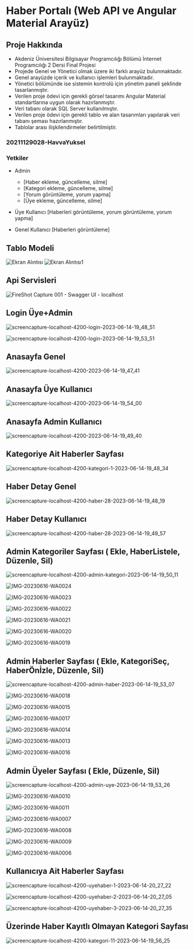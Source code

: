 # Haber Portalı (Web API ve Angular Material Arayüz)
## Proje Hakkında

- Akdeniz Üniversitesi Bilgisayar Programcılığı Bölümü İnternet Programcılığı 2 Dersi Final Projesi
- Projede Genel ve Yönetici olmak üzere iki farklı arayüz bulunmaktadır. 
- Genel arayüzde içerik ve kullanıcı işlemleri bulunmaktadır. 
- Yönetici bölümünde ise sistemin kontrolü için yönetim paneli şeklinde tasarlanmıştır.
- Verilen proje  ödevi  için  gerekli görsel  tasarımı Angular  Material standartlarına uygun  olarak hazırlanmıştır.
- Veri tabanı olarak SQL Server kullanılmıştır. 
- Verilen proje ödevi için gerekli tablo ve  alan  tasarımları  yapılarak  veri  tabanı  şeması  hazırlanmıştır.  
- Tablolar  arası ilişkilendirmeler  belirtilmiştir.


### 20211129028-HavvaYuksel

### Yetkiler
- Admin 
    * [Haber ekleme, güncelleme, silme]
    * [Kategori ekleme, güncelleme, silme]
    * [Yorum görüntüleme, yorum yapma]
    * [Üye ekleme, güncelleme, silme]

- Üye Kullanıcı [Haberleri görüntüleme, yorum görüntüleme, yorum yapma]

- Genel Kullanıcı [Haberleri görüntüleme]

## Tablo Modeli

![Ekran Alıntısı](https://user-images.githubusercontent.com/122538510/236784778-2a9af3e1-6324-4f54-b980-53faeb204133.PNG)
![Ekran Alıntısı1](https://user-images.githubusercontent.com/122538510/236784782-5b9b20af-99dc-425c-91ff-296578ee37c7.PNG)

## Api Servisleri

![FireShot Capture 001 - Swagger UI - localhost](https://user-images.githubusercontent.com/122538510/236784785-38a1482a-e86d-462d-9dca-b17ffea21a01.png)

## Login Üye+Admin

![screencapture-localhost-4200-login-2023-06-14-19_48_51](https://github.com/20211129028-HavvaYuksel/20211129028-HavvaYuksel_Final/assets/122538510/027bdbcd-4da7-4c5e-bf03-00630a83fabe)

![screencapture-localhost-4200-login-2023-06-14-19_53_51](https://github.com/20211129028-HavvaYuksel/20211129028-HavvaYuksel_Final/assets/122538510/cc035676-15ab-425e-92e4-094250cdaf43)

## Anasayfa Genel

![screencapture-localhost-4200-2023-06-14-19_47_41](https://github.com/20211129028-HavvaYuksel/20211129028-HavvaYuksel_Final/assets/122538510/c2c18557-f897-497b-8194-8208e5deb07a)

## Anasayfa Üye Kullanıcı

![screencapture-localhost-4200-2023-06-14-19_54_00](https://github.com/20211129028-HavvaYuksel/20211129028-HavvaYuksel_Final/assets/122538510/313e1d85-4e1d-496b-a505-e115f4e8e77a)

## Anasayfa Admin Kullanıcı

![screencapture-localhost-4200-2023-06-14-19_49_40](https://github.com/20211129028-HavvaYuksel/20211129028-HavvaYuksel_Final/assets/122538510/8a998b55-d751-43c0-a4e3-533643cd9c8c)

## Kategoriye Ait Haberler Sayfası

![screencapture-localhost-4200-kategori-1-2023-06-14-19_48_34](https://github.com/20211129028-HavvaYuksel/20211129028-HavvaYuksel_Final/assets/122538510/550e4b76-da3f-4bb8-9f52-e771e1ffa4d4)

## Haber Detay Genel

![screencapture-localhost-4200-haber-28-2023-06-14-19_48_19](https://github.com/20211129028-HavvaYuksel/20211129028-HavvaYuksel_Final/assets/122538510/2aa2850c-b3f5-40ba-81b0-523e3311d499)


## Haber Detay Kullanıcı

![screencapture-localhost-4200-haber-28-2023-06-14-19_49_57](https://github.com/20211129028-HavvaYuksel/20211129028-HavvaYuksel_Final/assets/122538510/bd4f72ac-57b8-4e85-aad3-7ed5079c04a9)


## Admin Kategoriler Sayfası ( Ekle, HaberListele, Düzenle, Sil)

![screencapture-localhost-4200-admin-kategori-2023-06-14-19_50_11](https://github.com/20211129028-HavvaYuksel/20211129028-HavvaYuksel_Final/assets/122538510/89cd8fff-98dd-4e41-86d6-e03209a574b4)

![IMG-20230616-WA0024](https://github.com/20211129028-HavvaYuksel/20211129028-HavvaYuksel_Final/assets/122538510/fa904475-f034-4a5f-9019-d8b0a7060b71)

![IMG-20230616-WA0023](https://github.com/20211129028-HavvaYuksel/20211129028-HavvaYuksel_Final/assets/122538510/cd6316c2-727b-45f5-bdf8-9796bf897462)

![IMG-20230616-WA0022](https://github.com/20211129028-HavvaYuksel/20211129028-HavvaYuksel_Final/assets/122538510/9bfaa710-c09a-4d80-8dd5-09bc9c2e4739)

![IMG-20230616-WA0021](https://github.com/20211129028-HavvaYuksel/20211129028-HavvaYuksel_Final/assets/122538510/79126800-501a-4f3f-b582-7314f3bf098f)

![IMG-20230616-WA0020](https://github.com/20211129028-HavvaYuksel/20211129028-HavvaYuksel_Final/assets/122538510/58a29611-41a9-4227-adf9-6e358c7e79c1)

![IMG-20230616-WA0019](https://github.com/20211129028-HavvaYuksel/20211129028-HavvaYuksel_Final/assets/122538510/8d5a2aae-443f-4675-bf42-1a15d7e753a6)


## Admin Haberler Sayfası ( Ekle, KategoriSeç, HaberÖnİzle, Düzenle, Sil)

![screencapture-localhost-4200-admin-haber-2023-06-14-19_53_07](https://github.com/20211129028-HavvaYuksel/20211129028-HavvaYuksel_Final/assets/122538510/1bc954c7-aba1-4ba9-86ba-5ab52423b3b5)

![IMG-20230616-WA0018](https://github.com/20211129028-HavvaYuksel/20211129028-HavvaYuksel_Final/assets/122538510/debdeecb-0fe8-46ea-84ef-9983b39c545a)

![IMG-20230616-WA0015](https://github.com/20211129028-HavvaYuksel/20211129028-HavvaYuksel_Final/assets/122538510/13baa01a-e439-4f36-b18a-d07056dad3d4)

![IMG-20230616-WA0017](https://github.com/20211129028-HavvaYuksel/20211129028-HavvaYuksel_Final/assets/122538510/2ec63fb6-dda3-498b-a596-87805461f6eb)

![IMG-20230616-WA0014](https://github.com/20211129028-HavvaYuksel/20211129028-HavvaYuksel_Final/assets/122538510/42fee3be-55be-4e24-8bea-c3ea98f51e14)

![IMG-20230616-WA0013](https://github.com/20211129028-HavvaYuksel/20211129028-HavvaYuksel_Final/assets/122538510/199df4b6-76a1-4227-b208-ffe91fc3984f)

![IMG-20230616-WA0016](https://github.com/20211129028-HavvaYuksel/20211129028-HavvaYuksel_Final/assets/122538510/00217de7-7656-45d6-aaf5-a0170dfa805d)

## Admin Üyeler Sayfası ( Ekle, Düzenle, Sil)

![screencapture-localhost-4200-admin-uye-2023-06-14-19_53_26](https://github.com/20211129028-HavvaYuksel/20211129028-HavvaYuksel_Final/assets/122538510/7539ce75-3ed7-4f7e-8e75-fe9baf0835bf)

![IMG-20230616-WA0010](https://github.com/20211129028-HavvaYuksel/20211129028-HavvaYuksel_Final/assets/122538510/c60998df-0ecb-46de-a5dd-214af9a50e01)

![IMG-20230616-WA0011](https://github.com/20211129028-HavvaYuksel/20211129028-HavvaYuksel_Final/assets/122538510/a68b37f8-7ac6-40ec-92a3-3f7a85e2e974)

![IMG-20230616-WA0007](https://github.com/20211129028-HavvaYuksel/20211129028-HavvaYuksel_Final/assets/122538510/9c87754f-1b47-4bae-95ce-dbf866b5a974)

![IMG-20230616-WA0008](https://github.com/20211129028-HavvaYuksel/20211129028-HavvaYuksel_Final/assets/122538510/3a0ac9d4-2301-4382-ae2c-fe26092b4188)

![IMG-20230616-WA0009](https://github.com/20211129028-HavvaYuksel/20211129028-HavvaYuksel_Final/assets/122538510/ebd38991-2051-47a0-a747-2efc39713232)

![IMG-20230616-WA0006](https://github.com/20211129028-HavvaYuksel/20211129028-HavvaYuksel_Final/assets/122538510/1114a54e-4661-4224-9088-46f50d2b0b58)

## Kullanıcıya Ait Haberler Sayfası

![screencapture-localhost-4200-uyehaber-1-2023-06-14-20_27_22](https://github.com/20211129028-HavvaYuksel/20211129028-HavvaYuksel_Final/assets/122538510/0e7b5bdf-de03-4306-9837-152803542054)

![screencapture-localhost-4200-uyehaber-2-2023-06-14-20_27_05](https://github.com/20211129028-HavvaYuksel/20211129028-HavvaYuksel_Final/assets/122538510/4f381ee8-1f93-4ae3-a7f5-be4621f73773)

![screencapture-localhost-4200-uyehaber-3-2023-06-14-20_27_35](https://github.com/20211129028-HavvaYuksel/20211129028-HavvaYuksel_Final/assets/122538510/9d2c138f-056b-4cda-b7c7-c370ac73e55c)

## Üzerinde Haber Kayıtlı Olmayan Kategori Sayfası

![screencapture-localhost-4200-kategori-11-2023-06-14-19_56_25](https://github.com/20211129028-HavvaYuksel/20211129028-HavvaYuksel_Final/assets/122538510/2fcaabcb-1ad1-48d5-aa3c-9562e090a46f)




